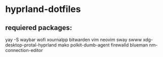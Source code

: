  # hyprland-dotfiles
 ## requiered packages:
 yay -S waybar wofi xournalpp bitwarden vim neovim sway swww xdg-desktop-protal-hyprland mako polkit-dumb-agent firewalld blueman nm-connection-editor
